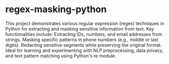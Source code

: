 # regex-masking-python
This project demonstrates various regular expression (regex) techniques in Python for extracting and masking sensitive information from text. Key functionalities include:  Extracting IDs, numbers, and email addresses from strings.  Masking specific patterns in phone numbers (e.g., middle or last digits).  Redacting sensitive segments while preserving the original format.  Ideal for learning and experimenting with NLP preprocessing, data privacy, and text pattern matching using Python's re module.
